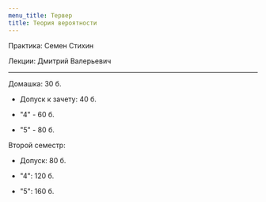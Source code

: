 ```yaml
---
menu_title: Тервер
title: Теория вероятности
---
```


Практика: Семен Стихин

Лекции: Дмитрий Валерьевич

---

Домашка: 30 б.

* Допуск к зачету: 40 б.

* "4" - 60 б.
* "5" - 80 б.

Второй семестр:

* Допуск: 80 б.

* "4": 120 б.

* "5": 160 б.
